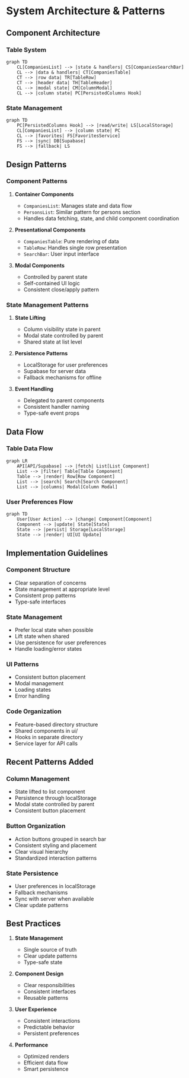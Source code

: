 # System Architecture & Patterns

## Component Architecture

### Table System
```mermaid
graph TD
    CL[CompaniesList] --> |state & handlers| CS[CompaniesSearchBar]
    CL --> |data & handlers| CT[CompaniesTable]
    CT --> |row data| TR[TableRow]
    CT --> |header data| TH[TableHeader]
    CL --> |modal state| CM[ColumnModal]
    CL --> |column state| PC[PersistedColumns Hook]
```

### State Management
```mermaid
graph TD
    PC[PersistedColumns Hook] --> |read/write| LS[LocalStorage]
    CL[CompaniesList] --> |column state| PC
    CL --> |favorites| FS[FavoritesService]
    FS --> |sync| DB[Supabase]
    FS --> |fallback| LS
```

## Design Patterns

### Component Patterns
1. **Container Components**
   - `CompaniesList`: Manages state and data flow
   - `PersonsList`: Similar pattern for persons section
   - Handles data fetching, state, and child component coordination

2. **Presentational Components**
   - `CompaniesTable`: Pure rendering of data
   - `TableRow`: Handles single row presentation
   - `SearchBar`: User input interface

3. **Modal Components**
   - Controlled by parent state
   - Self-contained UI logic
   - Consistent close/apply pattern

### State Management Patterns
1. **State Lifting**
   - Column visibility state in parent
   - Modal state controlled by parent
   - Shared state at list level

2. **Persistence Patterns**
   - LocalStorage for user preferences
   - Supabase for server data
   - Fallback mechanisms for offline

3. **Event Handling**
   - Delegated to parent components
   - Consistent handler naming
   - Type-safe event props

## Data Flow

### Table Data Flow
```mermaid
graph LR
    API[API/Supabase] --> |fetch| List[List Component]
    List --> |filter| Table[Table Component]
    Table --> |render| Row[Row Component]
    List --> |search| Search[Search Component]
    List --> |columns| Modal[Column Modal]
```

### User Preferences Flow
```mermaid
graph TD
    User[User Action] --> |change| Component[Component]
    Component --> |update| State[State]
    State --> |persist| Storage[LocalStorage]
    State --> |render| UI[UI Update]
```

## Implementation Guidelines

### Component Structure
- Clear separation of concerns
- State management at appropriate level
- Consistent prop patterns
- Type-safe interfaces

### State Management
- Prefer local state when possible
- Lift state when shared
- Use persistence for user preferences
- Handle loading/error states

### UI Patterns
- Consistent button placement
- Modal management
- Loading states
- Error handling

### Code Organization
- Feature-based directory structure
- Shared components in ui/
- Hooks in separate directory
- Service layer for API calls

## Recent Patterns Added

### Column Management
- State lifted to list component
- Persistence through localStorage
- Modal state controlled by parent
- Consistent button placement

### Button Organization
- Action buttons grouped in search bar
- Consistent styling and placement
- Clear visual hierarchy
- Standardized interaction patterns

### State Persistence
- User preferences in localStorage
- Fallback mechanisms
- Sync with server when available
- Clear update patterns

## Best Practices

1. **State Management**
   - Single source of truth
   - Clear update patterns
   - Type-safe state

2. **Component Design**
   - Clear responsibilities
   - Consistent interfaces
   - Reusable patterns

3. **User Experience**
   - Consistent interactions
   - Predictable behavior
   - Persistent preferences

4. **Performance**
   - Optimized renders
   - Efficient data flow
   - Smart persistence
